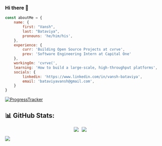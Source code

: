 ### Hi there 👋

```javascript
const aboutMe = {
    name: {
        first: "Vansh",
        last: "Bataviya", 
        pronouns: 'he/him/his',
    },
    experience: {
        curr: 'Building Open Source Projects at cvrve',
        prev: 'Software Engineering Intern at Capital One'
    },
    workingOn: 'cvrve(',
    learning: 'How to build a large-scale, high-throughput platforms',
    socials: {
        linkedin: 'https://www.linkedin.com/in/vansh-bataviya',
        email: 'bataviyavansh@gmail.com',
    }
}
```

[![ProgressTracker](https://wakatime.com/badge/user/f2b5bf39-ede9-46b4-a375-e3c069906636.svg)](https://wakatime.com/@f2b5bf39-ede9-46b4-a375-e3c069906636)

## 📊 GitHub Stats:

<div style="display: flex; justify-content: center;">
    <img src="https://github-stats-vanshb03.vercel.app/api?username=vanshb03&hide=stars&count_private=true&theme=dark&hide_border=true&include_all_commits=true&count_private=true" style="margin-right: 10px;">
    <img src="https://github-readme-streak-stats.herokuapp.com/?user=vanshb03&theme=dark&hide_border=true" style="margin-right: 10px;">
</div>

![](https://visitcount.itsvg.in/api?id=vanshb03&icon=3&color=1)
